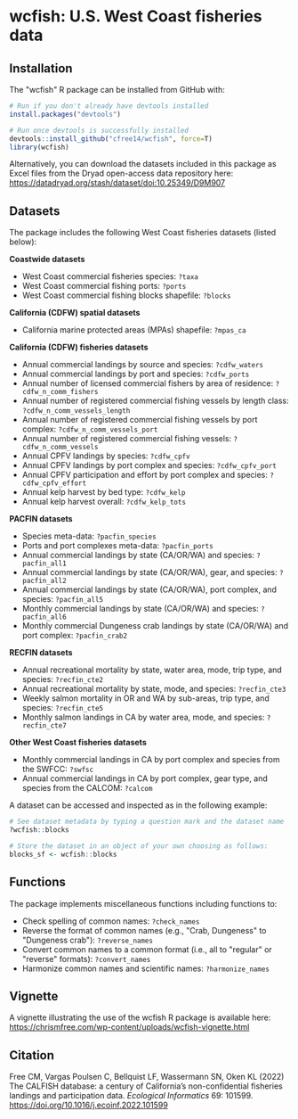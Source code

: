 wcfish: U.S. West Coast fisheries data
======================================================================

Installation
------------

The "wcfish" R package can be installed from GitHub with:

``` r
# Run if you don't already have devtools installed
install.packages("devtools")

# Run once devtools is successfully installed
devtools::install_github("cfree14/wcfish", force=T)
library(wcfish)
```

Alternatively, you can download the datasets included in this package as Excel files from the Dryad open-access data repository here: https://datadryad.org/stash/dataset/doi:10.25349/D9M907


Datasets
---------

The package includes the following West Coast fisheries datasets (listed below):

__Coastwide datasets__
- West Coast commercial fisheries species: `?taxa`
- West Coast commercial fishing ports: `?ports`
- West Coast commercial fishing blocks shapefile: `?blocks`

__California (CDFW) spatial datasets__
- California marine protected areas (MPAs) shapefile: `?mpas_ca`

__California (CDFW) fisheries datasets__
- Annual commercial landings by source and species: `?cdfw_waters`
- Annual commercial landings by port and species: `?cdfw_ports`
- Annual number of licensed commercial fishers by area of residence: `?cdfw_n_comm_fishers`
- Annual number of registered commercial fishing vessels by length class: `?cdfw_n_comm_vessels_length`
- Annual number of registered commercial fishing vessels by port complex: `?cdfw_n_comm_vessels_port`
- Annual number of registered commercial fishing vessels: `?cdfw_n_comm_vessels`
- Annual CPFV landings by species: `?cdfw_cpfv`
- Annual CPFV landings by port complex and species: `?cdfw_cpfv_port`
- Annual CPFV participation and effort by port complex and species: `?cdfw_cpfv_effort`
- Annual kelp harvest by bed type: `?cdfw_kelp`
- Annual kelp harvest overall: `?cdfw_kelp_tots`

__PACFIN datasets__
- Species meta-data: `?pacfin_species`
- Ports and port complexes meta-data: `?pacfin_ports`
- Annual commercial landings by state (CA/OR/WA) and species: `?pacfin_all1`
- Annual commercial landings by state (CA/OR/WA), gear, and species: `?pacfin_all2`
- Annual commercial landings by state (CA/OR/WA), port complex, and species: `?pacfin_all5`
- Monthly commercial landings by state (CA/OR/WA) and species: `?pacfin_all6`
- Monthly commercial Dungeness crab landings by state (CA/OR/WA) and port complex: `?pacfin_crab2`

__RECFIN datasets__
- Annual recreational mortality by state, water area, mode, trip type, and species: `?recfin_cte2`
- Annual recreational mortality by state, mode, and species: `?recfin_cte3`
- Weekly salmon mortality in OR and WA by sub-areas, trip type, and species: `?recfin_cte5`
- Monthly salmon landings in CA by water area, mode, and species: `?recfin_cte7`

__Other West Coast fisheries datasets__
- Monthly commercial landings in CA by port complex and species from the SWFCC: `?swfsc`
- Annual commercial landings in CA by port complex, gear type, and species from the CALCOM: `?calcom`

A dataset can be accessed and inspected as in the following example:

``` r
# See dataset metadata by typing a question mark and the dataset name
?wcfish::blocks

# Store the dataset in an object of your own choosing as follows:
blocks_sf <- wcfish::blocks
```


Functions
---------

The package implements miscellaneous functions including functions to:

- Check spelling of common names: `?check_names`
- Reverse the format of common names (e.g., "Crab, Dungeness" to "Dungeness crab"): `?reverse_names`
- Convert common names to a common format (i.e., all to "regular" or "reverse" formats): `?convert_names`
- Harmonize common names and scientific names: `?harmonize_names`



Vignette
---------

A vignette illustrating the use of the wcfish R package is available here: https://chrismfree.com/wp-content/uploads/wcfish-vignette.html


Citation
---------

Free CM, Vargas Poulsen C, Bellquist LF, Wassermann SN, Oken KL (2022) The CALFISH database: a century of California’s non-confidential fisheries landings and participation data. _Ecological Informatics_ 69: 101599. https://doi.org/10.1016/j.ecoinf.2022.101599
